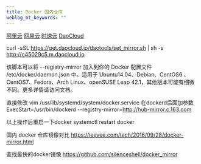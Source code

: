 ```yaml
---
title: Docker 国内仓库
weblog_mt_keywords: ""
---
```


[阿里云](https://dev.aliyun.com/search.html)
[网易云](https://c.163yun.com/hub#/m/home/)
[时速云](https://hub.tenxcloud.com/)
[DaoCloud](https://www.daocloud.io/mirror#accelerator-doc)



curl -sSL https://get.daocloud.io/daotools/set_mirror.sh | sh -s http://c45029c5.m.daocloud.io

该脚本可以将 --registry-mirror 加入到你的 Docker 配置文件 /etc/docker/daemon.json 中。适用于 Ubuntu14.04、Debian、CentOS6 、CentOS7、Fedora、Arch Linux、openSUSE Leap 42.1，其他版本可能有细微不同。更多详情请访问文档。


直接修改 vim /usr/lib/systemd/system/docker.service 
在dockerd后面加参数
ExecStart=/usr/bin/dockerd --registry-mirror=http://hub-mirror.c.163.com

以上操作后重启一下docker
 systemctl restart docker 
 
 
国内 docker 仓库镜像对比
https://ieevee.com/tech/2016/09/28/docker-mirror.html

查找最快的docker镜像
https://github.com/silenceshell/docker_mirror
